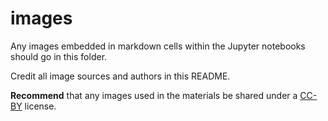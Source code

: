 # images

Any images embedded in markdown cells within the Jupyter notebooks should go in this folder. 

Credit all image sources and authors in this README.

**Recommend** that any images used in the materials be shared under a [CC-BY](https://creativecommons.org/licenses/by/2.0/) license. 
